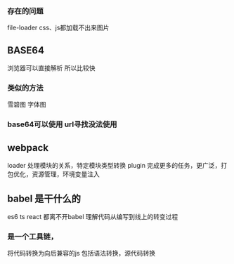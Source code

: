 ### 存在的问题
file-loader css、js都加载不出来图片


## BASE64
浏览器可以直接解析  所以比较快
### 类似的方法
雪碧图  字体图

### base64可以使用  url寻找没法使用


## webpack
loader 处理模块的关系，特定模块类型转换
plugin 完成更多的任务，更广泛，打包优化，资源管理，环境变量注入


## babel 是干什么的
es6 ts react 
都离不开babel
理解代码从编写到线上的转变过程
### 是一个工具链，
将代码转换为向后兼容的js
包括语法转换，源代码转换